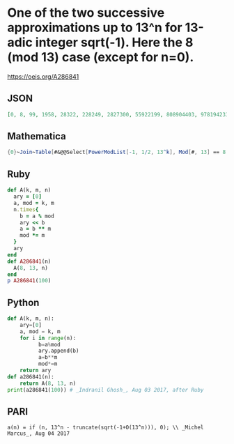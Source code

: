 # One of the two successive approximations up to 13^n for 13\-adic integer sqrt\(\-1\)\. Here the 8 \(mod 13\) case \(except for n\=0\)\.
https://oeis.org/A286841
## JSON
```JSON
[0, 8, 99, 1958, 28322, 228249, 2827300, 55922199, 808904403, 9781942334, 52199939826, 603633907222, 11356596271444, 11356596271444, 1828607235824962, 37264994707118563, 651495710876207647, 5974828584341646375, 49226908181248336040]
```
## Mathematica
```Mathematica
{0}~Join~Table[#&@@Select[PowerModList[-1, 1/2, 13^k], Mod[#, 13] == 8 &], {k, 18}] (* _Giorgos Kalogeropoulos_, Oct 22 2022 *)
```
## Ruby
```Ruby
def A(k, m, n)
  ary = [0]
  a, mod = k, m
  n.times{
    b = a % mod
    ary << b
    a = b ** m
    mod *= m
  }
  ary
end
def A286841(n)
  A(8, 13, n)
end
p A286841(100)
```
## Python
```Python
def A(k, m, n):
    ary=[0]
    a, mod = k, m
    for i in range(n):
          b=a%mod
          ary.append(b)
          a=b**m
          mod*=m
    return ary
def a286841(n):
    return A(8, 13, n)
print(a286841(100)) # _Indranil Ghosh_, Aug 03 2017, after Ruby
```
## PARI
```PARI
a(n) = if (n, 13^n - truncate(sqrt(-1+O(13^n))), 0); \\ _Michel Marcus_, Aug 04 2017
```
